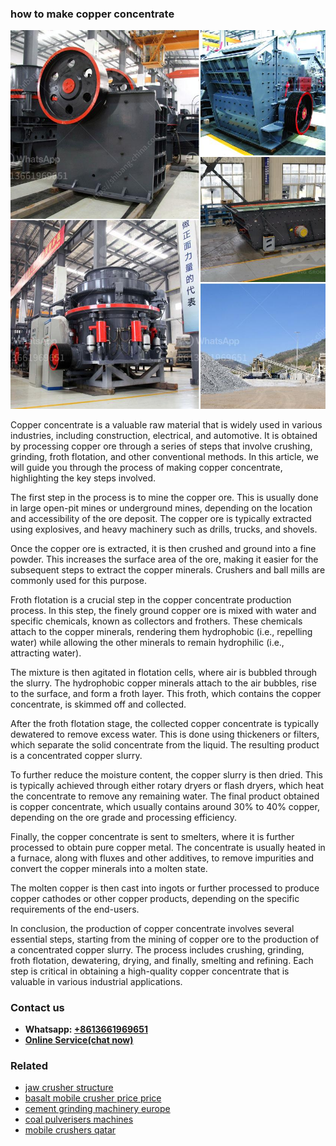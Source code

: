 <h3>how to make copper concentrate</h3><img src='1706766780.jpg' alt=''><p>Copper concentrate is a valuable raw material that is widely used in various industries, including construction, electrical, and automotive. It is obtained by processing copper ore through a series of steps that involve crushing, grinding, froth flotation, and other conventional methods. In this article, we will guide you through the process of making copper concentrate, highlighting the key steps involved.</p><p>The first step in the process is to mine the copper ore. This is usually done in large open-pit mines or underground mines, depending on the location and accessibility of the ore deposit. The copper ore is typically extracted using explosives, and heavy machinery such as drills, trucks, and shovels.</p><p>Once the copper ore is extracted, it is then crushed and ground into a fine powder. This increases the surface area of the ore, making it easier for the subsequent steps to extract the copper minerals. Crushers and ball mills are commonly used for this purpose.</p><p>Froth flotation is a crucial step in the copper concentrate production process. In this step, the finely ground copper ore is mixed with water and specific chemicals, known as collectors and frothers. These chemicals attach to the copper minerals, rendering them hydrophobic (i.e., repelling water) while allowing the other minerals to remain hydrophilic (i.e., attracting water).</p><p>The mixture is then agitated in flotation cells, where air is bubbled through the slurry. The hydrophobic copper minerals attach to the air bubbles, rise to the surface, and form a froth layer. This froth, which contains the copper concentrate, is skimmed off and collected.</p><p>After the froth flotation stage, the collected copper concentrate is typically dewatered to remove excess water. This is done using thickeners or filters, which separate the solid concentrate from the liquid. The resulting product is a concentrated copper slurry.</p><p>To further reduce the moisture content, the copper slurry is then dried. This is typically achieved through either rotary dryers or flash dryers, which heat the concentrate to remove any remaining water. The final product obtained is copper concentrate, which usually contains around 30% to 40% copper, depending on the ore grade and processing efficiency.</p><p>Finally, the copper concentrate is sent to smelters, where it is further processed to obtain pure copper metal. The concentrate is usually heated in a furnace, along with fluxes and other additives, to remove impurities and convert the copper minerals into a molten state.</p><p>The molten copper is then cast into ingots or further processed to produce copper cathodes or other copper products, depending on the specific requirements of the end-users.</p><p>In conclusion, the production of copper concentrate involves several essential steps, starting from the mining of copper ore to the production of a concentrated copper slurry. The process includes crushing, grinding, froth flotation, dewatering, drying, and finally, smelting and refining. Each step is critical in obtaining a high-quality copper concentrate that is valuable in various industrial applications.</p><h3>Contact us</h3><ul><li><strong>Whatsapp:&nbsp;<a href="https://wa.me/8613661969651">+8613661969651</a></strong></li><li><a href="https://swt.shibang-china.com/?git&amp;zhl&amp;how to make copper concentrate"><strong>Online Service(chat now)</strong></a></li></ul><h3>Related</h3><ul><li><a href='jaw crusher structure.md'>jaw crusher structure</a></li><li><a href='basalt mobile crusher price price.md'>basalt mobile crusher price price</a></li><li><a href='cement grinding machinery europe.md'>cement grinding machinery europe</a></li><li><a href='coal pulverisers machines.md'>coal pulverisers machines</a></li><li><a href='mobile crushers qatar.md'>mobile crushers qatar</a></li></ul>